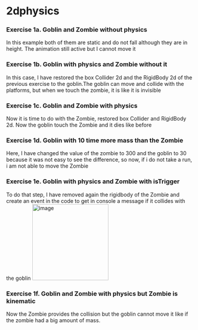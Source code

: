 # 2dphysics

### Exercise 1a. Goblin and Zombie without physics

In this example both of them are static and do not fall although they are in height. The animation still active but I cannot move it

### Exercise 1b. Goblin with physics and Zombie without it

In this case, I have restored the box Collider 2d and the RigidBody 2d of the previous exercise to the goblin.The goblin can move and collide with the platforms, but when we touch the zombie, it is like it is invisible

### Exercise 1c. Goblin and Zombie with physics

Now it is time to do with the Zombie, restored box Collider and RigidBody 2d. Now the goblin touch the Zombie and it dies like before

### Exercise 1d. Goblin with 10 time more mass than the Zombie

Here, I have changed the value of the zombie to 300 and the goblin to 30 because it was not easy to see the difference, so now, if i do not take a run, i am not able to move the Zombie

### Exercise 1e. Goblin with physics and Zombie with isTrigger

To do that step, I have removed again the rigidbody of the Zombie and create an event in the code to get in console a message if it collides with the goblin
<img width="204" alt="image" src="https://github.com/antoniocxv/2dphysics/assets/6523949/9b2ada10-69f9-49a6-9595-3b51a7f8000a">

### Exercise 1f. Goblin and Zombie with physics but Zombie is kinematic

Now the Zombie provides the collision but the goblin cannot move it like if the zombie had a big amount of mass.
